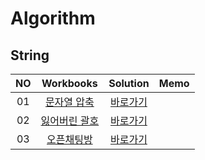 # Algorithm 

## String
|<center>NO|<center>Workbooks|<center>Solution|<center>Memo|
|:---:|:---:|:---:|:---:|
|01|[<center>문자열 압축](https://school.programmers.co.kr/learn/courses/30/lessons/60057)|[<center>바로가기](./Solution/문자열%20압축)| |
|02|[<center>잃어버린 괄호](https://www.acmicpc.net/problem/1541)|[<center>바로가기](./Solution/잃어버린%20괄호)||
|03|[<center>오픈채팅방](https://school.programmers.co.kr/learn/courses/30/lessons/42888)|[<center>바로가기](./Solution/오픈채팅방)| |

